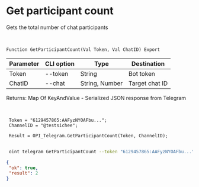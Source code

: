 ﻿---
sidebar_position: 6
---

# Get participant count
 Gets the total number of chat participants


<br/>


`Function GetParticipantCount(Val Token, Val ChatID) Export`

 | Parameter | CLI option | Type | Destination |
 |-|-|-|-|
 | Token | --token | String | Bot token |
 | ChatID | --chat | String, Number | Target chat ID |

 
 Returns: Map Of KeyAndValue - Serialized JSON response from Telegram

<br/>




```bsl title="Code example"
 Token = "6129457865:AAFyzNYOAFbu...";
 ChannelID = "@testsichee";
 
 Result = OPI_Telegram.GetParticipantCount(Token, ChannelID);
```
	


```sh title="CLI command example"
 
 oint telegram GetParticipantCount --token "6129457865:AAFyzNYOAFbu..." --chat %chat%

```

```json title="Result"
{
 "ok": true,
 "result": 2
}
```
